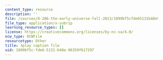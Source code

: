 ```yaml
---
content_type: resource
description: ''
file: /courses/8-286-the-early-universe-fall-2013/1099bf5cfde65131b48e96359f617297_MKPswx4hjec.vtt
file_type: application/x-subrip
learning_resource_types: []
license: https://creativecommons.org/licenses/by-nc-sa/4.0/
ocw_type: OCWFile
resourcetype: Other
title: 3play caption file
uid: 1099bf5c-fde6-5131-b48e-96359f617297
---
```

